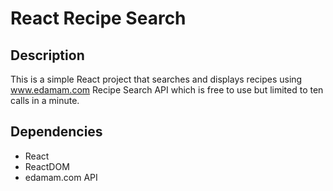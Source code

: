 # React Recipe Search

## Description

This is a simple React project that searches and displays recipes using www.edamam.com Recipe Search API which is free to use but limited to ten calls in a minute.

## Dependencies

- React
- ReactDOM
- edamam.com API
